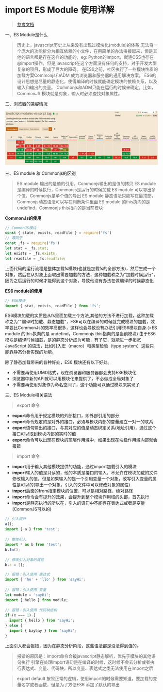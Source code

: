 # import ES Module 使用详解

> [参考文档](http://www.wawow.xyz/#/md-render?bid=39)

一、ES Module是什么

> 历史上，javascript历史上从来没有出现过模块化(module)的体系,无法将一个庞大的功能拆分为相互依赖的小文件，在用简单的办法拼接起来，但是其他的语言都是存在这样的功能的，eg: Python的import，就连CSS也存在@import操作，但是
> javascript在这个方面没有任何的支持，对于开发大型复杂的项目，形成了巨大的障碍。
> 在ES6之前，社区执行了一些模块性质的加载方案Commonjs和ADM,成为浏览器和服务器的通用解决方案。
> ES6的设计思想是尽量的静态化，使得编译的时候就能确定模块的依赖关系，以及输入和输出的变量。
> Commonjs和ADM只能在运行的时候来确定，比如，CommonJS 模块就是对象，输入时必须查找对象属性。

二、浏览器的兼容情况

![参考图片](../../assets/images/javascriptWork/es_modules.png)

三、ES module 和 Commonjs的区别

>ES module 输出的是值的引用，Commonjs输出的是值的拷贝
>ES module 是编译的时候执行，Commonjs是运行的时候加载
>ES module 可以导出多个值，Commonjs是单个值的导出
>ES module 静态语法只能写在最顶部，Commonjs动态语法可以写在判断条件里面
>ES module 的this执向的是 undefind，Commonjs this指向的是当前模块

**CommonJs的使用**
```javascript
// CommonJS模块
const { state, exists, readfile } = require('fs')
// 等同于
const _fs = require('fs')
let stat = _fs.stat;
let exists = _fs.exists;
let readfile = _fs.readfile;
```
上面代码的运行流程是整体加载fs模块(也就是加载fs的全部方法)，然后生成一个对象，然后在从对象上面取出需要加载的方法，这种加载称之为"加载时候运行"，因为之后运行的时候才能得到这个对象，导致他没有办法在做编译的时候静态化

**ES6 module的使用**
```javascript
// ES6模块
import { stat, exists, readFile } from 'fs';
```
ES6模块加载的实质是从fs里面加载三个方法,其他的方法不进行加载，这种加载称之为""编译时加载、静态加载"，ES6可以在编译的时候就完成模块的加载，效率要比CommonJs的效率高很多，这样也会导致没有办法引用ES6模块自身.(>ES module 的this执向的是 undefind，Commonjs this指向的是当前模块)
由于ES6模块是编译时候加载，是的静态分析成为可能，有了它，就能进一步拓宽 JavaScript 的语法，比如引入宏（macro）和类型检验（type system）这些只能靠静态分析实现的功能。

除了静态加载带来的各种好处，ES6 模块还有以下好处。
* 不需要再使用UMD格式，现在浏览器和服务器都会支持ES6模块化
* 浏览器中新的API就可以用模块化来提供了，不必做成全局对象了
* 不需要再使用对象作为命名空间了，这个功能可以通过模块来实现了

三、ES Module相关语法

> export 命令

* **export**命令用于规定模块的外部接口，即外部引用的部分
* **export**命令规定的是对外的接口，必须与模块内部的变量建立一对一的联系
* **export**语句输出的接口，与其对应的值是动态绑定关系(地址引用)，通过这个接口可以取到模块内部的实时的值
* **export**命令可以出现在模块的顶层作用域中，如果出现在块级作用域内部就会报错

> import 命令

* **import**用于输入其他模块提供的功能，通过import加载引入的模块
* **import**输入的值是只读的，他的本质是接口的输入，不允许在模块加载的文件修改输入的值，但是如果输入的是一个引用变量一个对象，改写引入变量的属性是可以的(导出一个对象，引入的文件中可以修改对象的属性)
* **import**后面的from指定模块的位置，可以是相对路径、绝对路径
* **import**命令会有提升的效果，会提升到整个模块作用域的头部，首先执行
* **import**是静态执行的所以在，引入的语句中不能存在表达式或者是变量(CommonJS可以的)

```javascript
// 引入提升
a();
import { a } from 'test';

// 整体引入
import * as b from 'test';
b.fn();

// 修改引入对象的属性
b.c = [];
```

```javascript
// 报错：引入使用 表达式
import { 'he' + 'llo' } from 'sayHi';

// 报错：引入使用 变量
let module = 'sayHi';
import { hello } from module;

// 报错：引入使用 代码块结构
if (x === 1) {
  import { hello } from 'sayHi';
} else {
  import { baybay } from 'sayHi';
}
```
上面引入都会报错，因为在静态分析阶段，这些语法都是没法得到值的。
>报错的原因是：import命令会被javascript静态解析，优先于模块的其他语句执行
> 引擎在处理import语句是在编译的时候，这时候不会去分析或者执行表达式、变量、代码块，所以变量、表达式之类无法使用在import之后

>export default
按照正常的逻辑，使用import的时候需要知道，要加载的变量名字或者函数，但是为了方便ES6 添加了默认的导出
